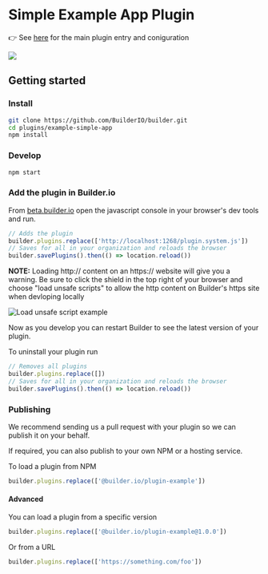 # Simple Example App Plugin

👉 See [here](src/plugin.ts) for the main plugin entry and coniguration

![](https://i.imgur.com/gbiYq5K.gif)

## Getting started

### Install

```bash
git clone https://github.com/BuilderIO/builder.git
cd plugins/example-simple-app
npm install
```

### Develop

```bash
npm start
```

### Add the plugin in Builder.io

From [beta.builder.io](https://beta.builder.io) open the javascript console in your browser's dev tools and run.

```js
// Adds the plugin
builder.plugins.replace(['http://localhost:1268/plugin.system.js'])
// Saves for all in your organization and reloads the browser
builder.savePlugins().then(() => location.reload())
```

**NOTE:** Loading http:// content on an https:// website will give you a warning. Be sure to click the shield in the top right of your browser and choose "load unsafe scripts" to allow the http content on Builder's https site when devloping locally

<img alt="Load unsafe script example" src="https://i.stack.imgur.com/uSaLL.png">

Now as you develop you can restart Builder to see the latest version of your plugin.

To uninstall your plugin run

```js
// Removes all plugins
builder.plugins.replace([])
// Saves for all in your organization and reloads the browser
builder.savePlugins().then(() => location.reload())
```

### Publishing

We recommend sending us a pull request with your plugin so we can publish it on your behalf.

If required, you can also publish to your own NPM or a hosting service.

To load a plugin from NPM

```js
builder.plugins.replace(['@builder.io/plugin-example'])
```

#### Advanced

You can load a plugin from a specific version

```js
builder.plugins.replace(['@builder.io/plugin-example@1.0.0'])
```

Or from a URL

```js
builder.plugins.replace(['https://something.com/foo'])
```
